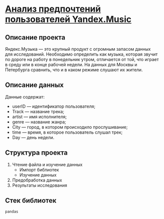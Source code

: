 # [Анализ предпочтений пользователей Yandex.Music](https://github.com/borisenko-ru/practicum_ds_data/blob/main/01_Yandex_Music_project/01_Yandex_Music_project.ipynb)

## Описание проекта

Яндекс.Музыка — это крупный продукт с огромным запасом данных для исследований. Необходимо определить как музыка, которая звучит по дороге на работу в понедельник утром, отличается от той, что играет в среду или в конце рабочей недели. На данных для Москвы и Петербурга сравнить, что и в каком режиме слушают их жители.

## Описание данных

Данные содержат:
- userID — идентификатор пользователя;
- Track — название трека;
- artist — имя исполнителя;
- genre — название жанра;
- City — город, в котором происходило прослушивание;
- time — время, в которое пользователь слушал трек;
- Day — день недели.

## Структура проекта
1. Чтение файла и изучение данных
	- Импорт библиотек
	- Изучение данных
2. Предобработка данных
3. Результаты исследования

## Стек библиотек
`pandas`
